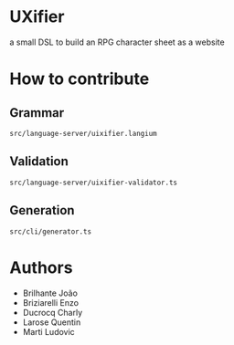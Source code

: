 # UXifier
a small DSL to build an RPG character sheet as a website

# How to contribute
## Grammar
`src/language-server/uixifier.langium`

## Validation
`src/language-server/uixifier-validator.ts`

## Generation
`src/cli/generator.ts`

# Authors
- Brilhante João
- Briziarelli Enzo
- Ducrocq Charly
- Larose Quentin
- Marti Ludovic